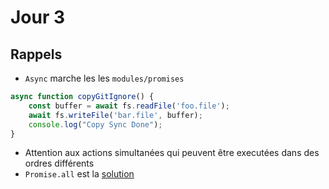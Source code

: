 # Jour 3

## Rappels
* `Async` marche les les `modules/promises`
``` javascript
async function copyGitIgnore() {
    const buffer = await fs.readFile('foo.file');
    await fs.writeFile('bar.file', buffer);
    console.log("Copy Sync Done");
}
```
* Attention aux actions simultanées qui peuvent être executées dans des ordres différents
* `Promise.all` est la [solution]()
